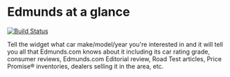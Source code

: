 # Edmunds at a glance

[![Build Status](https://travis-ci.org/EdmundsWidgets/com.edmunds.widgets.glance.png?branch=master)](https://travis-ci.org/EdmundsWidgets/com.edmunds.widgets.glance)

Tell the widget what car make/model/year you're interested in and it will tell you all that Edmunds.com knows about it including its car rating grade, consumer reviews, Edmunds.com Editorial review, Road Test articles, Price Promise&reg; inventories, dealers selling it in the area, etc.

